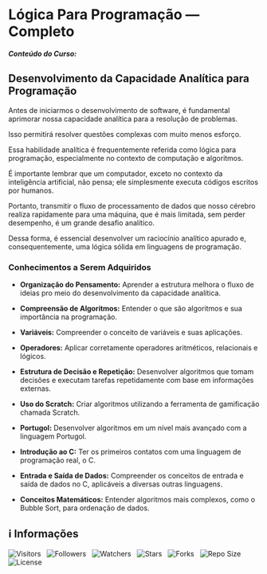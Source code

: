 <!-- Título -->
# Lógica Para Programação — Completo

***Conteúdo do Curso:***

## Desenvolvimento da Capacidade Analítica para Programação

Antes de iniciarmos o desenvolvimento de software, é fundamental aprimorar nossa capacidade analítica para a resolução de problemas.

Isso permitirá resolver questões complexas com muito menos esforço.

Essa habilidade analítica é frequentemente referida como lógica para programação, especialmente no contexto de computação e algoritmos.

É importante lembrar que um computador, exceto no contexto da inteligência artificial, não pensa; ele simplesmente executa códigos escritos por humanos.

Portanto, transmitir o fluxo de processamento de dados que nosso cérebro realiza rapidamente para uma máquina, que é mais limitada, sem perder desempenho, é um grande desafio analítico.

Dessa forma, é essencial desenvolver um raciocínio analítico apurado e, consequentemente, uma lógica sólida em linguagens de programação.

### Conhecimentos a Serem Adquiridos

* **Organização do Pensamento:** Aprender a estrutura melhora o fluxo de ideias pro meio do desenvolvimento da capacidade analítica.

* **Compreensão de Algoritmos:** Entender o que são algoritmos e sua importância na programação.

* **Variáveis:** Compreender o conceito de variáveis e suas aplicações.

* **Operadores:** Aplicar corretamente operadores aritméticos, relacionais e lógicos.

* **Estrutura de Decisão e Repetição:** Desenvolver algoritmos que tomam decisões e executam tarefas repetidamente com base em informações externas.

* **Uso do Scratch:** Criar algoritmos utilizando a ferramenta de gamificação chamada Scratch.

* **Portugol:** Desenvolver algoritmos em um nível mais avançado com a linguagem Portugol.

* **Introdução ao C:** Ter os primeiros contatos com uma linguagem de programação real, o C.

* **Entrada e Saída de Dados:** Compreender os conceitos de entrada e saída de dados no C, aplicáveis a diversas outras linguagens.

* **Conceitos Matemáticos:** Entender algoritmos mais complexos, como o Bubble Sort, para ordenação de dados.

<!-- Informações -->
## &#8505; Informações

![Visitors](https://api.visitorbadge.io/api/visitors?path=Devsgeeknerd%2Fcur-log-par-pro-com-fun&label=Visitantes&labelColor=%23700070&labelStyle=none&countColor=%23000fff&style=plastic&color=%23ffffff "Total de Visitantes")
&nbsp;
![Followers](https://img.shields.io/github/followers/Devsgeeknerd?style=p&label=Seguidores&labelColor=800080&color=000fff "Total de Seguidores")
&nbsp;
![Watchers](https://img.shields.io/github/watchers/Devsgeeknerd/cur-log-par-pro-com-fun?style=p&label=Observadores&labelColor=800080&color=000fff "Total de Observadores")
&nbsp;
![Stars](https://img.shields.io/github/stars/Devsgeeknerd/cur-log-par-pro-com-fun?style=p&label=Estrelas&labelColor=800080&color=000fff "Total de Estrelas")
&nbsp;
![Forks](https://img.shields.io/github/forks/Devsgeeknerd/cur-log-par-pro-com-fun?style=p&label=Bifurcações&labelColor=800080&color=000fff "Total de Bifurcações")
&nbsp;
![Repo Size](https://img.shields.io/github/repo-size/Devsgeeknerd/cur-log-par-pro-com-fun?style=p&label=Tamanho&labelColor=800080&color=000fff "Tamanho do Repositório")
&nbsp;
![License](https://img.shields.io/github/license/Devsgeeknerd/cur-log-par-pro-com-fun?style=p&label=Licença&labelColor=800080&color=000fff "Licença do Repositório")
